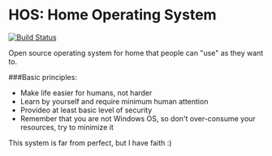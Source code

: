# HOS: Home Operating System

[![Build Status](https://travis-ci.org/tmguvenc/HOS.svg?branch=master)](https://travis-ci.org/tmguvenc/HOS)

Open source operating system for home that people can "use" as they want to. 

###Basic principles:
  * Make life easier for humans, not harder
  * Learn by yourself and require minimum human attention
  * Provideo at least basic level of security
  * Remember that you are not Windows OS, so don't over-consume your resources, try to minimize it
	
This system is far from perfect, but I have faith :)

